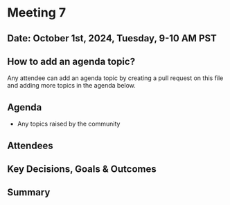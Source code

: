 # Meeting 7

## Date: October 1st, 2024, Tuesday, 9-10 AM PST

## How to add an agenda topic?
Any attendee can add an agenda topic by creating a pull request on this file and adding more topics in the agenda below.

## Agenda
- Any topics raised by the community

## Attendees

## Key Decisions, Goals & Outcomes

## Summary
